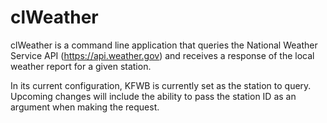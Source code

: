 # clWeather
clWeather is a command line application that queries the National Weather Service API (https://api.weather.gov) and receives a response of the local weather report for a given station.  

In its current configuration, KFWB is currently set as the station to query.  Upcoming changes will include the ability to pass the station ID as an argument when making the request.
